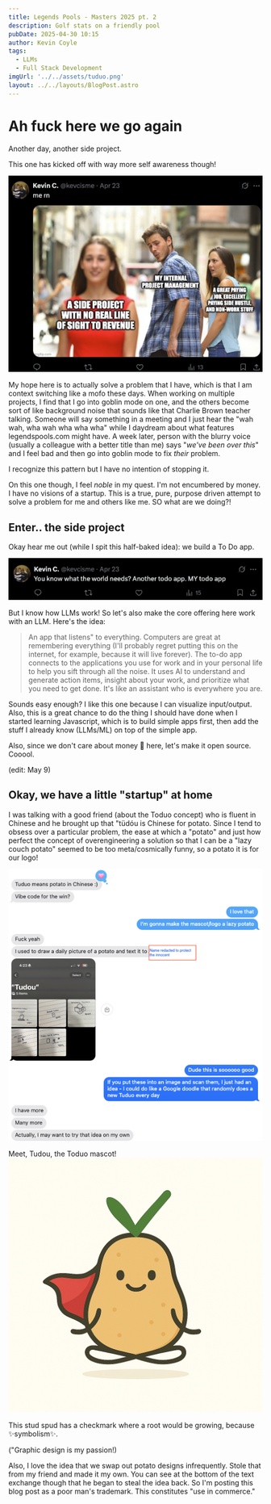 ```yaml
---
title: Legends Pools - Masters 2025 pt. 2
description: Golf stats on a friendly pool
pubDate: 2025-04-30 10:15
author: Kevin Coyle
tags:
  - LLMs
  - Full Stack Development
imgUrl: '../../assets/tuduo.png'
layout: ../../layouts/BlogPost.astro
---
```


# Ah fuck here we go again
Another day, another side project.

This one has kicked off with way more self awareness though!

[![](../../assets/tweet-side-project.png)](https://x.com/kevcisme/status/1915174339198279701)

My hope here is to actually solve a problem that I have, which is that I am context switching like a mofo these days. When working on multiple projects, I find that I go into goblin mode on one, and the others become sort of like background noise that sounds like that Charlie Brown teacher talking. Someone will say something in a meeting and I just hear the "wah wah, wha wah wha wha wha" while I daydream about what features legendspools.com might have. A week later, person with the blurry voice (usually a colleague with a better title than me) says "_we've been over this_" and I feel bad and then go into goblin mode to fix _their_ problem.

I recognize this pattern but I have no intention of stopping it. 

On this one though, I feel _noble_ in my quest. I'm not encumbered by money. I have no visions of a startup. This is a true, pure, purpose driven attempt to solve a problem for me and others like me. SO what are we doing?!

## Enter.. the side project

Okay hear me out (while I spit this half-baked idea): we build a To Do app.

[![](../../assets/tweet-world-needs-toduo.png)](https://x.com/kevcisme/status/1915173187937329622)

But I know how LLMs work! So let's also make the core offering here work with an LLM. Here's the idea:

> An app that listens" to everything. Computers are great at remembering everything (I'll probably regret putting this on the internet, for example, because it will live forever). The to-do app connects to the applications you use for work and in your personal life to help you sift through all the noise. It uses AI to understand and generate action items, insight about your work, and prioritize what you need to get done. It's like an assistant who is everywhere you are.

Sounds easy enough? I like this one because I can visualize input/output. Also, this is a great chance to do the thing I should have done when I started learning Javascript, which is to build simple apps first, then add the stuff I already know (LLMs/ML) on top of the simple app. 

Also, since we don't care about money 🤗 here, let's make it open source. Cooool. 


(edit: May 9)
## Okay, we have a little "startup" at home

I was talking with a good friend (about the Toduo concept) who is fluent in Chinese and he brought up that "tüdóu is Chinese for potato. Since I tend to obsess over a particular problem, the ease at which a "potato" and just how perfect the concept of overengineering a solution so that I can be a "lazy couch potato" seemed to be too meta/cosmically funny, so a potato it is for our logo!

![](../../assets/tudou-origination.png)

Meet, Tudou, the Toduo mascot!
![](../../assets/tuduo.png)

This stud spud has a checkmark where a root would be growing, because ✨symbolism✨. 

("Graphic design is my passion!)

Also, I love the idea that we swap out potato designs infrequently. Stole that from my friend and made it my own. You can see at the bottom of the text exchange though that he began to steal the idea back. So I'm posting this blog post as a poor man's trademark. This constitutes "use in commerce."



